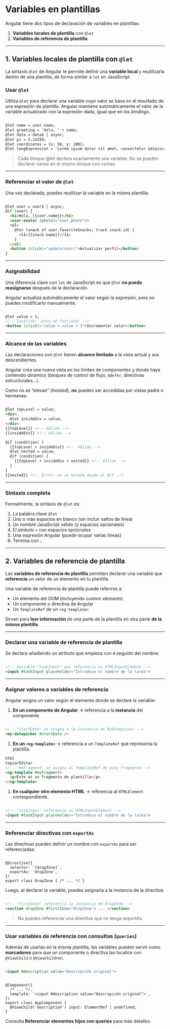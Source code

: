# Variables en plantillas

Angular tiene dos tipos de declaración de variables en plantillas:

1. **Variables locales de plantilla** con `@let`
2. **Variables de referencia de plantilla**

---

## 1. Variables locales de plantilla con `@let`

La sintaxis `@let` de Angular te permite definir una **variable local** y reutilizarla dentro de una plantilla, de forma similar a `let` en JavaScript.

### Usar `@let`

Utiliza `@let` para declarar una variable cuyo valor se basa en el resultado de una expresión de plantilla. Angular mantiene automáticamente el valor de la variable actualizado con la expresión dada, igual que en los *bindings*.

```html

@let name = user.name;
@let greeting = 'Hola, ' + name;
@let data = data$ | async;
@let pi = 3.14159;
@let coordinates = {x: 50, y: 100};
@let longExpression = 'Lorem ipsum dolor sit amet, consectetur adipiscing elit '+'sed do eiusmod tempor incididunt ut labore et dolore magna ' +'Ut enim ad minim veniam...';

```

> Cada bloque @let declara exactamente una variable. No se pueden declarar varias en el mismo bloque con comas.
> 

---

### Referenciar el valor de `@let`

Una vez declarada, puedes reutilizar la variable en la misma plantilla:

```html

@let user = user$ | async;
@if (user) {
  <h1>Hola, {{user.name}}</h1>
  <user-avatar [photo]="user.photo"/>
  <ul>
    @for (snack of user.favoriteSnacks; track snack.id) {
      <li>{{snack.name}}</li>
    }
  </ul>
  <button (click)="update(user)">Actualizar perfil</button>
}

```

---

### Asignabilidad

Una diferencia clave con `let` de JavaScript es que `@let` **no puede reasignarse** después de la declaración.

Angular actualiza automáticamente el valor según la expresión, pero no puedes modificarlo manualmente.

```html

@let value = 1;
<!-- Inválido: ¡esto no funciona! -->
<button (click)="value = value + 1">Incrementar valor</button>

```

---

### Alcance de las variables

Las declaraciones con `@let` tienen **alcance limitado** a la vista actual y sus descendientes.

Angular crea una nueva vista en los límites de componentes y donde haya contenido dinámico (bloques de control de flujo, `@defer`, directivas estructurales…).

Como no se “elevan” (*hoisted*), **no** pueden ser accedidas por vistas padre o hermanas:

```html

@let topLevel = value;
<div>
  @let insideDiv = value;
</div>
{{topLevel}} <!-- Válido -->
{{insideDiv}} <!-- Válido -->

@if (condition) {
  {{topLevel + insideDiv}} <!-- Válido -->
  @let nested = value;
  @if (condition) {
    {{topLevel + insideDiv + nested}} <!-- Válido -->
  }
}
{{nested}} <!-- Error: no se hereda desde el @if -->

```

---

### Sintaxis completa

Formalmente, la sintaxis de `@let` es:

1. La palabra clave `@let`
2. Uno o más espacios en blanco (sin incluir saltos de línea)
3. Un nombre JavaScript válido (y espacios opcionales)
4. El símbolo `=` con espacios opcionales
5. Una expresión Angular (puede ocupar varias líneas)
6. Termina con `;`

---

## 2. Variables de referencia de plantilla

Las **variables de referencia de plantilla** permiten declarar una variable que **referencia** un valor de un elemento en tu plantilla.

Una variable de referencia de plantilla puede referirse a:

- Un elemento del DOM (incluyendo *custom elements*)
- Un componente o directiva de Angular
- Un `TemplateRef` de un `<ng-template>`

Sirven para **leer información** de una parte de la plantilla en otra parte **de la misma plantilla**.

---

### Declarar una variable de referencia de plantilla

Se declara añadiendo un atributo que empieza con `#` seguido del nombre:

```html

<!-- Variable "taskInput" que referencia un HTMLInputElement -->
<input #taskInput placeholder="Introduce el nombre de la tarea">

```

---

### Asignar valores a variables de referencia

Angular asigna un valor según el elemento donde se declare la variable:

1. **En un componente de Angular** → referencia a la **instancia** del componente.

```html

<!-- "startDate" se asigna a la instancia de MyDatepicker -->
<my-datepicker #startDate />

```

1. **En un `<ng-template>`** → referencia a un `TemplateRef` que representa la plantilla.

```html
html
CopiarEditar
<!-- "myFragment" se asigna al TemplateRef de este fragmento -->
<ng-template #myFragment>
  <p>Este es un fragmento de plantilla</p>
</ng-template>

```

1. **En cualquier otro elemento HTML** → referencia al `HTMLElement` correspondiente.

```html

<!-- "taskInput" referencia al HTMLInputElement -->
<input #taskInput placeholder="Introduce el nombre de la tarea">

```

---

### Referenciar directivas con `exportAs`

Las directivas pueden definir un nombre con `exportAs` para ser referenciadas:

```tsx

@Directive({
  selector: '[dropZone]',
  exportAs: 'dropZone',
})
export class DropZone { /* ... */ }

```

Luego, al declarar la variable, puedes asignarla a la instancia de la directiva:

```html

<!-- "firstZone" referencia la instancia de DropZone -->
<section dropZone #firstZone="dropZone"> ... </section>

```

> No puedes referenciar una directiva que no tenga exportAs.
> 

---

### Usar variables de referencia con consultas (`queries`)

Además de usarlas en la misma plantilla, las variables pueden servir como **marcadores** para que un componente o directiva las localice con `@ViewChild` o `@ViewChildren`.

```html

<input #description value="Descripción original">

```

```tsx

@Component({
  /* ... */,
  template: `<input #description value="Descripción original">`,
})
export class AppComponent {
  @ViewChild('description') input: ElementRef | undefined;
}

```

Consulta **Referenciar elementos hijos con queries** para más detalles.